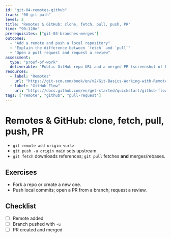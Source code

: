 ```yaml
---
id: "git-04-remotes-github"
track: "00-git-path"
level: 2
title: "Remotes & GitHub: clone, fetch, pull, push, PR"
time: "90–120m"
prerequisites: ["git-03-branches-merges"]
outcomes:
  - "Add a remote and push a local repository"
  - "Explain the difference between `fetch` and `pull`"
  - "Open a pull request and request a review"
assessment:
  type: "proof-of-work"
  deliverable: "Public GitHub repo URL and a merged PR (screenshot of PR page)"
resources:
  - label: "Remotes"
    url: "https://git-scm.com/book/en/v2/Git-Basics-Working-with-Remotes"
  - label: "GitHub Flow"
    url: "https://docs.github.com/en/get-started/quickstart/github-flow"
tags: ["remote", "github", "pull-request"]
---
```


# Remotes & GitHub: clone, fetch, pull, push, PR

- `git remote add origin <url>`
- `git push -u origin main` sets upstream.
- `git fetch` downloads references; `git pull` fetches **and** merges/rebases.

## Exercises

- Fork a repo or create a new one.
- Push local commits; open a PR from a branch; request a review.

## Checklist

- [ ] Remote added
- [ ] Branch pushed with `-u`
- [ ] PR created and merged